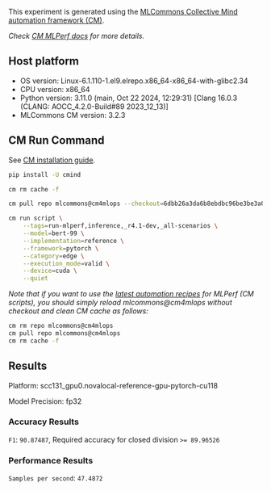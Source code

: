 This experiment is generated using the [MLCommons Collective Mind automation framework (CM)](https://github.com/mlcommons/cm4mlops).

*Check [CM MLPerf docs](https://docs.mlcommons.org/inference) for more details.*

## Host platform

* OS version: Linux-6.1.110-1.el9.elrepo.x86_64-x86_64-with-glibc2.34
* CPU version: x86_64
* Python version: 3.11.0 (main, Oct 22 2024, 12:29:31) [Clang 16.0.3 (CLANG: AOCC_4.2.0-Build#89 2023_12_13)]
* MLCommons CM version: 3.2.3

## CM Run Command

See [CM installation guide](https://docs.mlcommons.org/inference/install/).

```bash
pip install -U cmind

cm rm cache -f

cm pull repo mlcommons@cm4mlops --checkout=6dbb26a3da6b8ebdbc96be3be3a0e9817d3b6d26

cm run script \
	--tags=run-mlperf,inference,_r4.1-dev,_all-scenarios \
	--model=bert-99 \
	--implementation=reference \
	--framework=pytorch \
	--category=edge \
	--execution_mode=valid \
	--device=cuda \
	--quiet
```
*Note that if you want to use the [latest automation recipes](https://docs.mlcommons.org/inference) for MLPerf (CM scripts),
 you should simply reload mlcommons@cm4mlops without checkout and clean CM cache as follows:*

```bash
cm rm repo mlcommons@cm4mlops
cm pull repo mlcommons@cm4mlops
cm rm cache -f

```

## Results

Platform: scc131_gpu0.novalocal-reference-gpu-pytorch-cu118

Model Precision: fp32

### Accuracy Results 
`F1`: `90.87487`, Required accuracy for closed division `>= 89.96526`

### Performance Results 
`Samples per second`: `47.4872`
